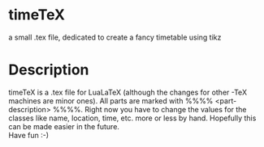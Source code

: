 # timeTeX
a small .tex file, dedicated to create a fancy timetable using tikz


# Description
timeTeX is a .tex file for LuaLaTeX (although the changes for other -TeX machines are minor ones). 
All parts are marked with %%%% \<part-description\> %%%%. Right now you have to change the values 
for the classes like name, location, time, etc. more or less by hand. Hopefully this can be made easier in the future.\
Have fun :-)
